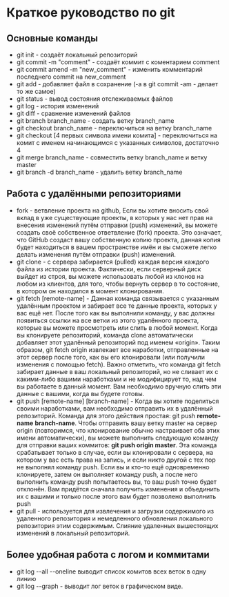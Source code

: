 # Краткое руководство по **git**
## Основные команды
* git init - создаёт локальный репозиторий
* git commit -m "comment" - создаёт коммит c коментарием comment
* git commit amend -m "new_comment" - изменить комментарий последнего commit на new_comment
* git add - добавляет файл в сохранение (-а в git commit -am - делает то же самое)
* git status - вывод состояния отслеживаемых файлов
* git log - история изменений
* git diff - сравнение изменений файлов
* git branch branch_name - создать ветку branch_name
* git checkout branch_name - переключиться на ветку branch_name
* git checkout [4 первых символа имени комита] - переключиться на комит с именем начинающимся с указанных символов, достаточно 4
* git merge branch_name - совместить ветку branch_name и ветку master
* git branch -d branch_name - удалить ветку branch_name 
## Работа с удалёнными репозиториями
* fork - ветвление проекта на github, Если вы хотите вносить свой вклад в уже существующие проекты, в которых у нас нет прав на внесения изменений путём отправки (push) изменений, вы можете создать своё собственное ответвление (fork) проекта. Это означает, что GitHub создаст вашу собственную копию проекта, данная копия будет находиться в вашем пространстве имён и вы сможете легко делать изменения путём отправки (push) изменений.
* git clone - с сервера забирается (pulled) каждая версия каждого файла из истории проекта. Фактически, если серверный диск выйдет из строя, вы можете использовать любой из клонов на любом из клиентов, для того, чтобы вернуть сервер в то состояние, в котором он находился в момент клонирования.
* git fetch [remote-name] - Данная команда связывается с указанным удалённым проектом и забирает все те данные проекта, которых у вас ещё нет. После того как вы выполнили команду, у вас должны появиться ссылки на все ветки из этого удалённого проекта, которые вы можете просмотреть или слить в любой момент. Когда вы клонируете репозиторий, команда clone автоматически добавляет этот удалённый репозиторий под именем «origin». Таким образом, git fetch origin извлекает все наработки, отправленные на этот сервер после того, как вы его клонировали (или получили изменения с помощью fetch). Важно отметить, что команда git fetch забирает данные в ваш локальный репозиторий, но не сливает их с какими-либо вашими наработками и не модифицирует то, над чем вы работаете в данный момент. Вам необходимо вручную слить эти данные с вашими, когда вы будете готовы.
* git push [remote-name] [branch-name] - Когда вы хотите поделиться своими наработками, вам необходимо отправить их в удалённый репозиторий. Команда для этого действия простая: git push **remote-name** **branch-name**. Чтобы отправить вашу ветку master на сервер origin (повторимся, что клонирование обычно настраивает оба этих имени автоматически), вы можете выполнить следующую команду для отправки ваших коммитов: **git push origin master**. Эта команда срабатывает только в случае, если вы клонировали с сервера, на котором у вас есть права на запись, и если никто другой с тех пор не выполнял команду push. Если вы и кто-то ещё одновременно клонируете, затем он выполняет команду push, а после него выполнить команду push попытаетесь вы, то ваш push точно будет отклонён. Вам придётся сначала получить изменения и объединить их с вашими и только после этого вам будет позволено выполнить push
* git pull - используется для извлечения и загрузки содержимого из удаленного репозитория и немедленного обновления локального репозитория этим содержимым. Слияние удаленных вышестоящих изменений в локальный репозиторий. 
## Более удобная работа с логом и коммитами
* git log --all --oneline выводит список комитов всех веток в одну линию 
* git log --graph - выводит лог веток в графическом виде.